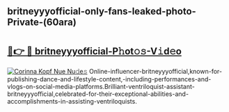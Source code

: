 ## britneyyyofficial-only-fans​-leaked-photo​-Private-(60ara)


# <h2><a href="https://mediaupload.pro?title=britneyyyofficial&ref=git">🔗👉 🔴 britneyyyofficial-P𝚑ot𝚘𝚜-V𝚒d𝚎o</a></h2>

[![Corinna Kopf Nue Nu𝚍e𝚜](https://i.imgur.com/0qMVB7G.gif)](https://mediaupload.pro?title=britneyyyofficial&ref=git)
Online-influencer-britneyyyofficial,known-for-publishing-dance-and-lifestyle-content,-including-performances-and-vlogs-on-social-media-platforms.Brilliant-ventriloquist-assistant-britneyyyofficial,celebrated-for-their-exceptional-abilities-and-accomplishments-in-assisting-ventriloquists.  